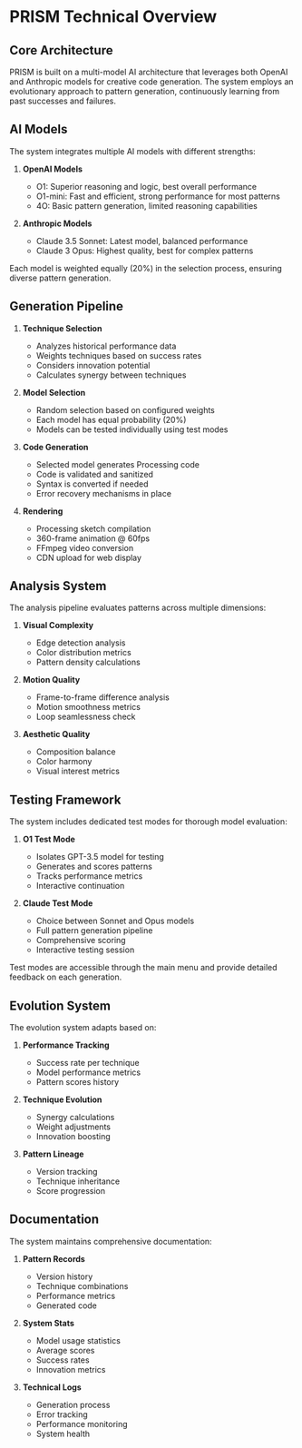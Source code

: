 # PRISM Technical Overview

## Core Architecture

PRISM is built on a multi-model AI architecture that leverages both OpenAI and Anthropic models for creative code generation. The system employs an evolutionary approach to pattern generation, continuously learning from past successes and failures.

## AI Models

The system integrates multiple AI models with different strengths:

1. **OpenAI Models**
   - O1: Superior reasoning and logic, best overall performance
   - O1-mini: Fast and efficient, strong performance for most patterns
   - 4O: Basic pattern generation, limited reasoning capabilities

2. **Anthropic Models**
   - Claude 3.5 Sonnet: Latest model, balanced performance
   - Claude 3 Opus: Highest quality, best for complex patterns

Each model is weighted equally (20%) in the selection process, ensuring diverse pattern generation.

## Generation Pipeline

1. **Technique Selection**
   - Analyzes historical performance data
   - Weights techniques based on success rates
   - Considers innovation potential
   - Calculates synergy between techniques

2. **Model Selection**
   - Random selection based on configured weights
   - Each model has equal probability (20%)
   - Models can be tested individually using test modes

3. **Code Generation**
   - Selected model generates Processing code
   - Code is validated and sanitized
   - Syntax is converted if needed
   - Error recovery mechanisms in place

4. **Rendering**
   - Processing sketch compilation
   - 360-frame animation @ 60fps
   - FFmpeg video conversion
   - CDN upload for web display

## Analysis System

The analysis pipeline evaluates patterns across multiple dimensions:

1. **Visual Complexity**
   - Edge detection analysis
   - Color distribution metrics
   - Pattern density calculations

2. **Motion Quality**
   - Frame-to-frame difference analysis
   - Motion smoothness metrics
   - Loop seamlessness check

3. **Aesthetic Quality**
   - Composition balance
   - Color harmony
   - Visual interest metrics

## Testing Framework

The system includes dedicated test modes for thorough model evaluation:

1. **O1 Test Mode**
   - Isolates GPT-3.5 model for testing
   - Generates and scores patterns
   - Tracks performance metrics
   - Interactive continuation

2. **Claude Test Mode**
   - Choice between Sonnet and Opus models
   - Full pattern generation pipeline
   - Comprehensive scoring
   - Interactive testing session

Test modes are accessible through the main menu and provide detailed feedback on each generation.

## Evolution System

The evolution system adapts based on:

1. **Performance Tracking**
   - Success rate per technique
   - Model performance metrics
   - Pattern scores history

2. **Technique Evolution**
   - Synergy calculations
   - Weight adjustments
   - Innovation boosting

3. **Pattern Lineage**
   - Version tracking
   - Technique inheritance
   - Score progression

## Documentation

The system maintains comprehensive documentation:

1. **Pattern Records**
   - Version history
   - Technique combinations
   - Performance metrics
   - Generated code

2. **System Stats**
   - Model usage statistics
   - Average scores
   - Success rates
   - Innovation metrics

3. **Technical Logs**
   - Generation process
   - Error tracking
   - Performance monitoring
   - System health
